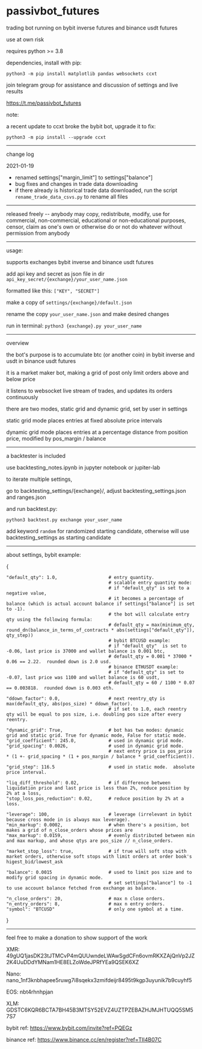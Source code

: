 # passivbot_futures
trading bot running on bybit inverse futures and binance usdt futures

use at own risk


requires python >= 3.8


dependencies, install with pip:


`python3 -m pip install matplotlib pandas websockets ccxt`

join telegram group for assistance and discussion of settings and live results

https://t.me/passivbot_futures

note:

a recent update to ccxt broke the bybit bot, upgrade it to fix:

`python3 -m pip install --upgrade ccxt`


------------------------------------------------------------------
change log

2021-01-19
- renamed settings["margin_limit"] to settings["balance"]
- bug fixes and changes in trade data downloading
- if there already is historical trade data downloaded, run the script `rename_trade_data_csvs.py` to rename all files


------------------------------------------------------------------

released freely -- anybody may copy, redistribute, modify, use for commercial, non-commercial, educational or non-educational purposes, censor, claim as one's own or otherwise do or not do whatever without permission from anybody

------------------------------------------------------------------

usage:

supports exchanges bybit inverse and binance usdt futures

add api key and secret as json file in dir `api_key_secret/{exchange}/your_user_name.json`


formatted like this: `["KEY", "SECRET"]`


make a copy of `settings/{exchange}/default.json`

rename the copy `your_user_name.json` and make desired changes

run in terminal: `python3 {exchange}.py your_user_name`

------------------------------------------------------------------
overview

the bot's purpose is to accumulate btc (or another coin) in bybit inverse and usdt in binance usdt futures

it is a market maker bot, making a grid of post only limit orders above and below price

it listens to websocket live stream of trades, and updates its orders continuously

there are two modes, static grid and dynamic grid, set by user in settings

static grid mode places entries at fixed absolute price intervals

dynamic grid mode places entries at a percentage distance from position price, modified by pos_margin / balance

------------------------------------------------------------------

a backtester is included

use backtesting_notes.ipynb in jupyter notebook or jupiter-lab

to iterate multiple settings,

go to backtesting_settings/{exchange}/, adjust backtesting_settings.json and ranges.json

and run backtest.py:

`python3 backtest.py exchange your_user_name`

add keyword `random` for randomized starting candidate, otherwise will use backtesting_settings as starting candidate



------------------------------------------------------------------

about settings, bybit example:

{

    "default_qty": 1.0,                   # entry quantity.
                                          # scalable entry quantity mode:
                                          # if "default_qty" is set to a negative value,
                                          # it becomes a percentage of balance (which is actual account balance if settings["balance"] is set to -1).
                                          # the bot will calculate entry qty using the following formula:
                                          # default_qty = max(minimum_qty, round_dn(balance_in_terms_of_contracts * abs(settings["default_qty"]), qty_step))
                                          # bybit BTCUSD example:
                                          # if "default_qty"  is set to -0.06, last price is 37000 and wallet balance is 0.001 btc,
                                          # default_qty = 0.001 * 37000 * 0.06 == 2.22.  rounded down is 2.0 usd.
                                          # binance ETHUSDT example:
                                          # if "default_qty" is set to -0.07, last price was 1100 and wallet balance is 60 usdt,
                                          # default_qty = 60 / 1100 * 0.07 == 0.003818.  rounded down is 0.003 eth.
    
    "ddown_factor": 0.0,                  # next reentry_qty is max(default_qty, abs(pos_size) * ddown_factor).
                                          # if set to 1.0, each reentry qty will be equal to pos size, i.e. doubling pos size after every reentry.
                                          
    "dynamic_grid": True,                 # bot has two modes: dynamic grid and static grid. True for dynamic mode, False for static mode.
    "grid_coefficient": 245.0,            # used in dynamic grid mode.
    "grid_spacing": 0.0026,               # used in dynamic grid mode.
                                          # next entry price is pos_price * (1 +- grid_spacing * (1 + pos_margin / balance * grid_coefficient)).
                                          
    "grid_step": 116.5                    # used in static mode.  absolute price interval.
                                          
    "liq_diff_threshold": 0.02,           # if difference between liquidation price and last price is less than 2%, reduce position by 2% at a loss,
    "stop_loss_pos_reduction": 0.02,      # reduce position by 2% at a loss.
    
    "leverage": 100,                      # leverage (irrelevant in bybit because cross mode in is always max leverage).
    "min_markup": 0.0002,                 # when there's a position, bot makes a grid of n_close_orders whose prices are
    "max_markup": 0.0159,                 # evenly distributed between min and max markup, and whose qtys are pos_size // n_close_orders.
    
    "market_stop_loss": true,             # if true will soft stop with market orders, otherwise soft stops with limit orders at order book's higest_bid/lowest_ask
    
    "balance": 0.0015                     # used to limit pos size and to modify grid spacing in dynamic mode.
                                          # set settings["balance"] to -1 to use account balance fetched from exchange as balance.
                                          
    "n_close_orders": 20,                 # max n close orders.
    "n_entry_orders": 8,                  # max n entry orders.
    "symbol": "BTCUSD"                    # only one symbol at a time.

}


------------------------------------------------------------------

feel free to make a donation to show support of the work

XMR: 49gUQ1jasDK23tJTMCvP4mQUUwndeLWAwSgdCFn6ovmRKXZAjQnVp2JZ2K4UuDDdYMNam1HE8ELZoWdeJPRfYEa9QSEK6XZ

Nano: nano_1nf3knbhapee5ruwg7i8sqekx3zmifdeijr8495t9kgp3uyunik7b9cuyhf5

EOS: nbt4rhnhpjan

XLM: GDSTC6KQR6BCTA7BH45B3MTSY52EVZ4UZTPZEBAZHJMJHTUQQ5SM57S7

bybit ref:
https://www.bybit.com/invite?ref=PQEGz

binance ref:
https://www.binance.cc/en/register?ref=TII4B07C

